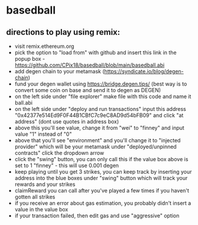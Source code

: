 # basedball

## directions to play using remix:
- visit remix.ethereum.org
- pick the option to "load from" with github and insert this link in the popup box - https://github.com/CPix18/basedball/blob/main/basedball.abi
- add degen chain to your metamask (https://syndicate.io/blog/degen-chain)
- fund your degen wallet using https://bridge.degen.tips/ (best way is to convert some coin on base and send it to degen as DEGEN)
- on the left side under "file explorer" make file with this code and name it ball.abi
- on the left side under "deploy and run transactions" input this address "0x42377e514Ed9F0F44B1CBfC7c9eC8AD9d54bFB09" and click "at address" (dont use quotes in address box)
- above this you'll see value, change it from "wei" to "finney" and input value "1" instead of "0"
- above that you'll see "environment" and you'll change it to "injected provider" which will be your metamask
under "deployed/unpinned contracts" click the dropdown arrow 
- click the "swing" button, you can only call this if the value box above is set to 1 "finney" - this will use 0.001 degen
- keep playing until you get 3 strikes, you can keep track by inserting your address into the blue boxes under "swing" button which will track your rewards and your strikes
- claimReward you can call after you've played a few times if you haven't gotten all strikes
- if you receive an error about gas estimation, you probably didn't insert a value in the value box
- if your transaction failed, then edit gas and use "aggressive" option
